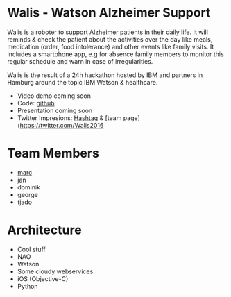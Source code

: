 # Walis - Watson Alzheimer Support
Walis is a roboter to support Alzheimer patients in their daily life. It will reminds & check the patient about the activities over the day like meals, medication (order, food intolerance) and other events like family visits. It includes a smartphone app, e.g for absence family members to monitor this regular schedule and warn in case of irregularities.  

Walis is the result of a 24h hackathon hosted by IBM and partners in Hamburg around the topic IBM Watson & healthcare.  

* Video demo coming soon
* Code: [github](https://github.com/IBM-Hackathon/walis)
* Presentation coming soon
* Twitter Impresions: [Hashtag](https://twitter.com/search?q=%23walis%20since%3A2016-10-07&src=typd) & [team page](https://twitter.com/Walis2016

# Team Members

* [marc](https://github.com/marc-fiedler)
* jan
* dominik
* george
* [tjado](https://github.com/tejado)

# Architecture

* Cool stuff
* NAO
* Watson
* Some cloudy webservices
* iOS (Objective-C)
* Python
